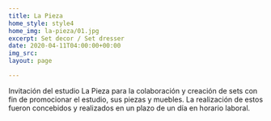 ```yaml
---
title: La Pieza
home_style: style4
home_img: la-pieza/01.jpg
excerpt: Set decor / Set dresser
date: 2020-04-11T04:00:00+00:00
img_src: 
layout: page

---
```

Invitación del estudio La Pieza para la colaboración y creación de sets con fin de promocionar el estudio, sus piezas y muebles. La realización de estos fueron concebidos y realizados en un plazo de un día en horario laboral.
